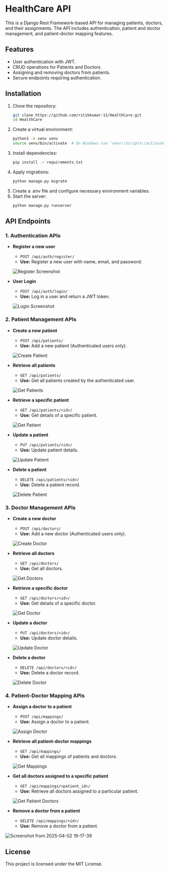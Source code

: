 # HealthCare API

This is a Django Rest Framework-based API for managing patients, doctors, and their assignments. The API includes authentication, patient and doctor management, and patient-doctor mapping features.

## Features
- User authentication with JWT.
- CRUD operations for Patients and Doctors.
- Assigning and removing doctors from patients.
- Secure endpoints requiring authentication.

## Installation

1. Clone the repository:
   ```sh
   git clone https://github.com/ritikkumar-11/HealthCare.git
   cd HealthCare
   ```
2. Create a virtual environment:
   ```sh
   python3 -m venv venv
   source venv/bin/activate  # On Windows use 'venv\\Scripts\\activate'
   ```
3. Install dependencies:
   ```sh
   pip install -r requirements.txt
   ```
4. Apply migrations:
   ```sh
   python manage.py migrate
   ```
5. Create a .env file and configure necessary environment variables.
6. Start the server:
   ```sh
   python manage.py runserver
   ```

## API Endpoints

### 1. Authentication APIs
- **Register a new user**
  - `POST /api/auth/register/`
  - **Use:** Register a new user with name, email, and password.
  
  ![Register Screenshot](screenshots/register.png)

- **User Login**
  - `POST /api/auth/login/`
  - **Use:** Log in a user and return a JWT token.
  
  ![Login Screenshot](screenshots/login.png)

### 2. Patient Management APIs
- **Create a new patient**
  - `POST /api/patients/`
  - **Use:** Add a new patient (Authenticated users only).
  
  ![Create Patient](screenshots/create_patient.png)

- **Retrieve all patients**
  - `GET /api/patients/`
  - **Use:** Get all patients created by the authenticated user.
  
  ![Get Patients](screenshots/get_patients.png)

- **Retrieve a specific patient**
  - `GET /api/patients/<id>/`
  - **Use:** Get details of a specific patient.
  
  ![Get Patient](screenshots/get_patient.png)

- **Update a patient**
  - `PUT /api/patients/<id>/`
  - **Use:** Update patient details.
  
  ![Update Patient](screenshots/update_patient.png)

- **Delete a patient**
  - `DELETE /api/patients/<id>/`
  - **Use:** Delete a patient record.
  
  ![Delete Patient](screenshots/delete_patient.png)

### 3. Doctor Management APIs
- **Create a new doctor**
  - `POST /api/doctors/`
  - **Use:** Add a new doctor (Authenticated users only).
  
  ![Create Doctor](screenshots/create_doctor.png)

- **Retrieve all doctors**
  - `GET /api/doctors/`
  - **Use:** Get all doctors.
  
  ![Get Doctors](screenshots/get_doctors.png)

- **Retrieve a specific doctor**
  - `GET /api/doctors/<id>/`
  - **Use:** Get details of a specific doctor.
  
  ![Get Doctor](screenshots/get_doctor.png)

- **Update a doctor**
  - `PUT /api/doctors/<id>/`
  - **Use:** Update doctor details.
  
  ![Update Doctor](screenshots/update_doctor.png)

- **Delete a doctor**
  - `DELETE /api/doctors/<id>/`
  - **Use:** Delete a doctor record.
  
  ![Delete Doctor](screenshots/delete_doctor.png)

### 4. Patient-Doctor Mapping APIs
- **Assign a doctor to a patient**
  - `POST /api/mappings/`
  - **Use:** Assign a doctor to a patient.
  
  ![Assign Doctor](screenshots/assign_doctor.png)

- **Retrieve all patient-doctor mappings**
  - `GET /api/mappings/`
  - **Use:** Get all mappings of patients and doctors.
  
  ![Get Mappings](screenshots/get_mappings.png)

- **Get all doctors assigned to a specific patient**
  - `GET /api/mappings/<patient_id>/`
  - **Use:** Retrieve all doctors assigned to a particular patient.
  
  ![Get Patient Doctors](screenshots/get_patient_doctors.png)

- **Remove a doctor from a patient**
  - `DELETE /api/mappings/<id>/`
  - **Use:** Remove a doctor from a patient.
  
 ![Screenshot from 2025-04-02 19-17-39](https://github.com/user-attachments/assets/a083ed58-e768-4eba-b5bb-31ee6fcda1f8)


## License
This project is licensed under the MIT License.

